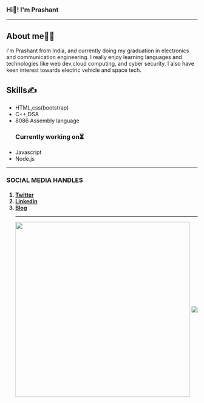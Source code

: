 ### Hi👋! I'm Prashant
<hr>
<h2>About me👨‍🎓</h2>
I'm Prashant from India, and currently doing my graduation in electronics and communication engineering. I really enjoy learning languages and technologies like web dev,cloud computing, and cyber security. I also have keen interest towards electric vehicle and space tech.
<h2>Skills✍</h2>
<ul>
  <li>HTML,css(bootstrap)</li>
  <li>C++,DSA</li>
  <li>8086 Assembly language</li>
  <H3>Currently working on⏳</H3>
   <li>Javascript</li>
  <li>Node.js</li>
</ul>
<hr>
<h3>SOCIAL MEDIA HANDLES</h3>
          <h4> <OL><LI> <A href="https://twitter.com/PrashantDarsha7"> Twitter </A> </LI>
            <li> <a href="https://t.co/ZdUKTdcEOy?amp=1"> Linkedin </a></li>
            <li><a href="https://dev.to/prashantdarsha7"> Blog </a></li>
  <hr>
<p align="center">
  <img align="center" src="https://github-readme-stats.vercel.app/api?username=pd7684&theme=chartreuse-dark&count_private=true&include_all_commits=true&show_icons=true&custom_title=%23%20GitHub%20Stats%20%E2%9C%85" width="460" />
  <img align="center" src="https://github-readme-stats.vercel.app/api/top-langs/?username=pd7684&theme=chartreuse-dark&layout=compact&langs_count=10&custom_title=%23%20Most%20Used%20Languages%20%F0%9F%91%A8%F0%9F%8F%BD%E2%80%8D%F0%9F%92%BB" />
</p>



